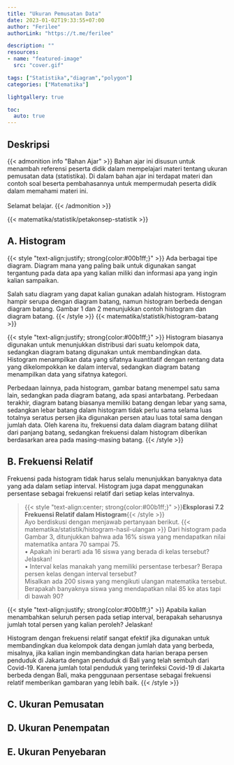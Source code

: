 ```yaml
---
title: "Ukuran Pemusatan Data"
date: 2023-01-02T19:33:55+07:00
author: "Ferilee"
authorLink: "https://t.me/ferilee"

description: ""
resources:
- name: "featured-image"
  src: "cover.gif"

tags: ["Statistika","diagram","polygon"]
categories: ["Matematika"]

lightgallery: true

toc:
  auto: true
---
```

## Deskripsi
{{< admonition info "Bahan Ajar" >}}
Bahan ajar ini disusun untuk menambah referensi peserta didik dalam mempelajari materi tentang ukuran pemusatan data (statistika). Di dalam bahan ajar ini terdapat materi dan contoh soal beserta pembahasannya untuk mempermudah peserta didik dalam memahami materi ini. \
\
Selamat belajar.
{{< /admonition >}}

{{< matematika/statistik/petakonsep-statistik >}}

## A. Histogram
{{< style "text-align:justify; strong{color:#00b1ff;}" >}}
Ada berbagai tipe diagram. Diagram mana yang paling baik untuk digunakan sangat tergantung pada data apa yang kalian miliki dan informasi apa yang ingin kalian sampaikan.

Salah satu diagram yang dapat kalian gunakan adalah histogram. Histogram hampir serupa dengan diagram batang, namun histogram berbeda dengan diagram batang. Gambar 1 dan 2 menunjukkan contoh histogram dan diagram batang.
{{< /style >}}
{{< matematika/statistik/histogram-batang >}}

{{< style "text-align:justify; strong{color:#00b1ff;}" >}}
Histogram biasanya digunakan untuk menunjukkan distribusi dari suatu kelompok data, sedangkan diagram batang digunakan untuk membandingkan data. Histogram menampilkan data yang sifatnya kuantitatif dengan rentang data yang dikelompokkan ke dalam interval, sedangkan diagram batang menampilkan data yang sifatnya kategori.

Perbedaan lainnya, pada histogram, gambar batang menempel satu sama lain, sedangkan pada diagram batang, ada spasi antarbatang. Perbedaan terakhir, diagram batang biasanya memiliki batang dengan lebar yang sama, sedangkan lebar batang dalam histogram tidak perlu sama selama luas totalnya seratus persen jika digunakan persen atau luas total sama dengan jumlah data. Oleh karena itu, frekuensi data dalam diagram batang dilihat dari panjang batang, sedangkan frekuensi dalam histogram diberikan berdasarkan area pada masing-masing batang.
{{< /style >}}

## B. Frekuensi Relatif
Frekuensi pada histogram tidak harus selalu menunjukkan banyaknya data yang ada dalam setiap interval. Histogram juga dapat menggunakan persentase sebagai frekuensi relatif dari setiap kelas intervalnya.

> {{< style "text-align:center; strong{color:#00b1ff;}" >}}**Eksplorasi 7.2 Frekuensi Relatif dalam Histogram**{{< /style >}} \
Ayo berdiskusi dengan menjawab pertanyaan berikut.
{{< matematika/statistik/histogram-hasil-ulangan >}}
Dari histogram pada Gambar 3, ditunjukkan bahwa ada 16% siswa yang mendapatkan nilai matematika antara 70 sampai 75.\
• Apakah ini berarti ada 16 siswa yang berada di kelas tersebut? Jelaskan!\
• Interval kelas manakah yang memiliki persentase terbesar? Berapa persen kelas dengan interval tersebut? \
Misalkan ada 200 siswa yang mengikuti ulangan matematika tersebut. Berapakah banyaknya siswa yang mendapatkan nilai 85 ke atas tapi di bawah 90?

{{< style "text-align:justify; strong{color:#00b1ff;}" >}}
Apabila kalian menambahkan seluruh persen pada setiap interval, berapakah seharusnya jumlah total persen yang kalian peroleh? Jelaskan!

Histogram dengan frekuensi relatif sangat efektif jika digunakan untuk membandingkan dua kelompok data dengan jumlah data yang berbeda, misalnya, jika kalian ingin membandingkan data harian berapa persen penduduk di Jakarta dengan penduduk di Bali yang telah sembuh dari Covid-19. Karena jumlah total penduduk yang terinfeksi Covid-19 di Jakarta berbeda dengan Bali, maka penggunaan persentase sebagai frekuensi relatif memberikan gambaran yang lebih baik.
{{< /style >}}

## C. Ukuran Pemusatan
## D. Ukuran Penempatan
## E. Ukuran Penyebaran

<!--

{{< style "text-align:justify; strong{color:#00b1ff;}" >}}{{< /style >}}

{{< admonition info "INFO" >}}
note, info, abstract, tip, success, question, warning, failure, danger, bug, example, quote
{{< /admonition >}}

{{< mermaid >}}
journey
    title My working day
    section Go to work
      Make tea: 5: Me
      Go upstairs: 3: Me
      Do work: 1: Me, Cat
    section Go home
      Go downstairs: 5: Me
      Sit down: 5: Me

{{< /mermaid >}}


{{< typeit >}}
This is a *paragraph* with **typing animation** based on [TypeIt](https://typeitjs.com/)...
{{< /typeit >}}


> **Fusion Drive** combines a hard drive with a flash storage (solid-state drive) and presents it as a single logical volume with the space of both drives combined.

$ c = \pm\sqrt{a^2 + b^2} $ and \\( f(x)=\int_{-\infty}^{\infty} \hat{f}(\xi) e^{2 \pi i \xi x} d \xi \\)

-->
